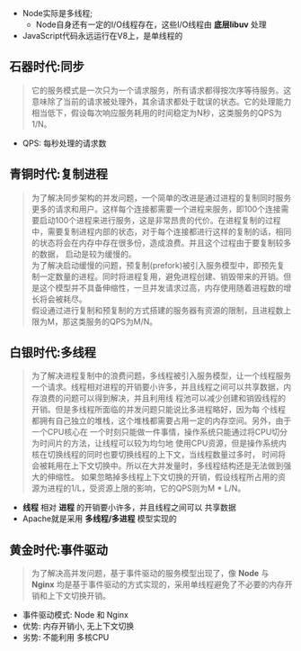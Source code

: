 <style>img {max-width: 500px} .w4{max-width: 500px}.w5{max-width: 500px}</style>

* Node实际是多线程;
  * Node自身还有一定的I/O线程存在，这些I/O线程由 **底层libuv** 处理
* JavaScript代码永远运行在V8上，是单线程的


## 石器时代:同步
> 它的服务模式是一次只为一个请求服务，所有请求都得按次序等待服务。这意味除了当前的请求被处理外，其余请求都处于耽误的状态。它的处理能力相当低下，假设每次响应服务耗用的时间稳定为N秒，这类服务的QPS为1/N。
* QPS: 每秒处理的请求数


## 青铜时代:复制进程
> 为了解决同步架构的并发问题，一个简单的改进是通过进程的复制同时服务更多的请求和用户。这样每个连接都需要一个进程来服务，即100个连接需要启动100个进程来进行服务，这是非常昂贵的代价。在进程复制的过程中，需要复制进程内部的状态，对于每个连接都进行这样的复制的话，相同的状态将会在内存中存在很多份，造成浪费。并且这个过程由于要复制较多的数据， 启动是较为缓慢的。  
为了解决启动缓慢的问题，预复制(prefork)被引入服务模型中，即预先复制一定数量的进程。同时将进程复用，避免进程创建、销毁带来的开销。但是这个模型并不具备伸缩性，一旦并发请求过高，内存使用随着进程数的增长将会被耗尽。  
假设通过进行复制和预复制的方式搭建的服务器有资源的限制，且进程数上限为M，那这类服务的QPS为M/N。


## 白银时代:多线程
> 为了解决进程复制中的浪费问题，多线程被引入服务模型，让一个线程服务一个请求。线程相对进程的开销要小许多，并且线程之间可以共享数据，内存浪费的问题可以得到解决，并且利用线 程池可以减少创建和销毁线程的开销。但是多线程所面临的并发问题只能说比多进程略好，因为每 个线程都拥有自己独立的堆栈，这个堆栈都需要占用一定的内存空间。另外，由于一个CPU核心在 一个时刻只能做一件事情，操作系统只能通过将CPU切分为时间片的方法，让线程可以较为均匀地 使用CPU资源，但是操作系统内核在切换线程的同时也要切换线程的上下文，当线程数量过多时， 时间将会被耗用在上下文切换中。所以在大并发量时，多线程结构还是无法做到强大的伸缩性。
如果忽略掉多线程上下文切换的开销，假设线程所占用的资源为进程的1/L，受资源上限的影响，它的QPS则为M * L/N。
* **线程** 相对 **进程** 的开销要小许多，并且线程之间可以 共享数据
* Apache就是采用 **多线程/多进程** 模型实现的


## 黄金时代:事件驱动
> 为了解决高并发问题，基于事件驱动的服务模型出现了，像 **Node** 与 **Nginx** 均是基于事件驱动的方式实现的，采用单线程避免了不必要的内存开销和上下文切换开销。
* 事件驱动模式: Node 和 Nginx
* 优势: 内存开销小, 无上下文切换
* 劣势: 不能利用 多核CPU


